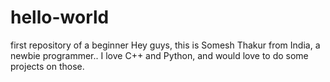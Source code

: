 # hello-world
first repository of a beginner
Hey guys, 
this is Somesh Thakur from India, a newbie programmer.. I love C++ and Python, and would love to do some projects on those.
